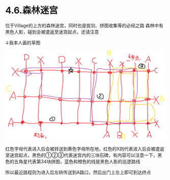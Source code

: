 

# 4.6.森林迷宫

位于Village的上方的森林迷宫，同时也是拔剑、拼图收集等的必经之路
森林中有黑色人影，碰到会被遣返至迷宫起点，还请注意

↓我本人画的草图

![1225865780_preview_无标题[1]](1225865780_preview_无标题[1].png)

红色字母代表进入后会被转送到黄色字母所在地，红色的X则代表进入后会被遣返至迷宫起点，黑色的①②③代表迷宫内的三块石碑，有内容可以注意一下，黑色的五角星代表第34块拼图，蓝色和橙色的线是黑色人影的巡逻路线

所以最近路程则为进入后左转传送到A路口，然后出门上左上即可到达终点	